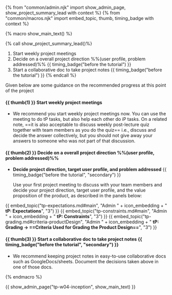 {% from "common/admin.njk" import show_admin_page, show_project_summary_lead with context %}
{% from "common/macros.njk" import embed_topic, thumb, timing_badge with context %}

{% macro show_main_text() %}
<div id="main">

{% call show_project_summary_lead()%}
1. Start weekly project meetings
1. Decide on a overall project direction %%(user profile, problem addressed)%% {{ timing_badge("before the tutorial") }}
1. Start a collaborative doc to take project notes {{ timing_badge("before the tutorial") }}
{% endcall %}

<div id="body">

Given below are some guidance on the recommended progress at this point of the project

#### {{ thumb(1) }} Start weekly project meetings

* We recommend you start weekly project meetings now. You can use the meeting to do tP tasks, but also help each other do iP tasks. On a related note, ==it is also acceptable to discuss weekly post-lecture quiz together with team members as you do the quiz== i.e., discuss and decide the answer collectively, but you should not give away your answers to someone who was not part of that discussion.

#### {{ thumb(2) }} Decide on a overall project direction %%(user profile, problem addressed)%%

* **Decide project direction, target user profile, and problem addressed** {{ timing_badge("before the tutorial", "secondary") }}

  Use your first project meeting to discuss with your team members and decide your project direction, target user profile, and the value proposition of the product, as described in the panels below:

<div class="indented-level2">

{{ embed_topic("tp-expectations.md#main", "Admin " + icon_embedding + " **tP: Expectations**", "3") }}
{{ embed_topic("tp-constraints.md#main", "Admin " + icon_embedding + " **tP: Constraints**", "3") }}
{{ embed_topic("tp-grading.md#criteria-productDesign", "Admin " + icon_embedding + " **tP: Grading → ==Criteria Used for Grading the Product Design==**", "3") }}

</div>

#### {{ thumb(3) }} Start a collaborative doc to take project notes {{ timing_badge("before the tutorial", "secondary") }}

* We recommend keeping project notes in easy-to-use collaborative docs such as GoogleDocs/sheets. Document the decisions taken above in one of those docs.

</div>
</div>
{% endmacro %}

{{ show_admin_page("tp-w04-inception", show_main_text) }}
